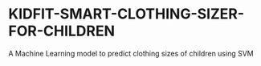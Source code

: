 # KIDFIT-SMART-CLOTHING-SIZER-FOR-CHILDREN
A Machine Learning model to predict clothing sizes of children using SVM
